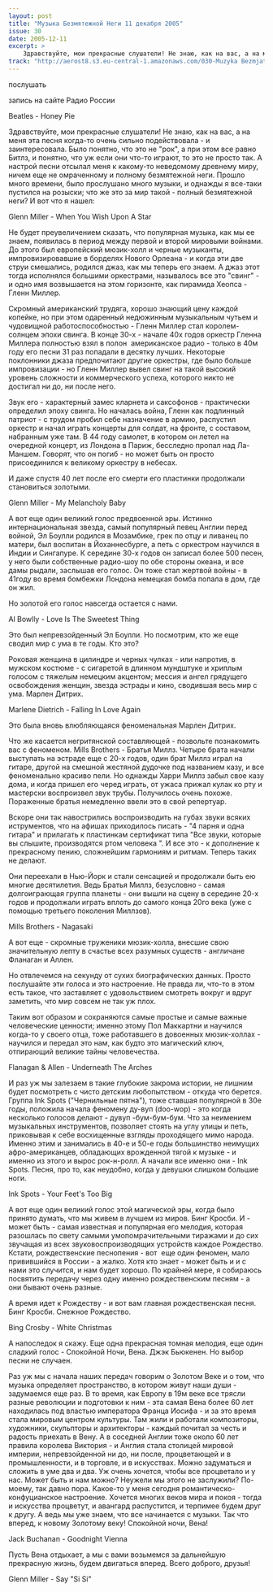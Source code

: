 ```yaml
---
layout: post
title: "Музыка Безмятежной Неги 11 декабря 2005"
issue: 30
date: 2005-12-11
excerpt: >
    Здравствуйте, мои прекрасные слушатели! Не знаю, как на вас, а на меня эта песня когда-то очень сильно подействовала - и заинтересовала. Было понятно, что это не "рок", а при этом все равно Битлз, и понятно, что уж если они что-то играют, то это не просто так. А настрой песни отсылал меня к какому-то неведомому древнему миру, ничем еще не омраченному и полному безмятежной неги. Прошло много времени, было прослушано много музыки, и однажды я все-таки пустился на розыски; что же это за мир такой - полный безмятежной неги? И вот что я нашел:
track: "http://aerost8.s3.eu-central-1.amazonaws.com/030-Muzyka Bezmjatezhnoj Negi.mp3"
---
```


послушать

запись на сайте Радио России

Beatles - Honey Pie

Здравствуйте, мои прекрасные слушатели! Не знаю, как на вас, а на меня эта песня когда-то очень сильно подействовала - и заинтересовала. Было понятно, что это не "рок", а при этом все равно Битлз, и понятно, что уж если они что-то играют, то это не просто так. А настрой песни отсылал меня к какому-то неведомому древнему миру, ничем еще не омраченному и полному безмятежной неги. Прошло много времени, было прослушано много музыки, и однажды я все-таки пустился на розыски; что же это за мир такой - полный безмятежной неги? И вот что я нашел:

Glenn Miller - When You Wish Upon A Star

Не будет преувеличением сказать, что популярная музыка, как мы ее знаем, появилась в период между первой и второй мировыми войнами. До этого был европейский мюзик-холл и черные музыканты, импровизировавшие в борделях Нового Орлеана - и когда эти две струи смешались, родился джаз, как мы теперь его знаем. А джаз этот тогда исполнялся большими оркестрами, называлось все это "свинг" - и одно имя возвышается на этом горизонте, как пирамида Хеопса - Гленн Миллер.

Скромный американский трудяга, хорошо знающий цену каждой копейке, но при этом одаренный недюжинным музыкальным чутьем и чудовищной работоспособностью - Гленн Миллер стал королем-солнцем эпохи свинга. В конце 30-х - начале 40х годов оркестр Гленна Миллера полностью взял в полон  американское радио - только в 40м году его песни 31 раз попадали в десятку лучших. Некоторые поклонники джаза предпочитают другие оркестры, где было больше импровизации - но Гленн Миллер вывел свинг на такой высокий уровень сложности и коммерческого успеха, которого никто не достигал ни до, ни после него.

Звук его - характерный замес кларнета и саксофонов - практически определил эпоху свинга. Но началась война, Гленн как подлинный патриот - с трудом пробил себе назначение в армию, распустил оркестр и начал играть концерты для солдат, на фронте, с составом, набранным уже там. В 44 году самолет, в котором он летел на очередной концерт, из Лондона в Париж, бесследно пропал над Ла-Маншем. Говорят, что он погиб - но может быть он просто присоединился к великому оркестру в небесах.

И даже спустя 40 лет после его смерти его пластинки продолжали становиться золотыми.

Glenn Miller - My Melancholy Baby

А вот еще один великий голос предвоенной эры. Истинно интернациональная звезда, самый популярный певец Англии перед войной, Эл Боулли родился в Мозамбике, грек по отцу и ливанец по матери, был воспитан в Йоханнесбурге, а петь с оркестром научился в Индии и Сингапуре. К середине 30-х годов он записал более 500 песен, у него были собственные радио-шоу по обе стороны океана, и все дамы рыдали, заслышав его голос. Он тоже стал жертвой войны - в 41году во время бомбежки Лондона немецкая бомба попала в дом, где он жил.

Но золотой его голос навсегда остается с нами.

Al Bowlly - Love Is The Sweetest Thing

Это был непревзойденный Эл Боулли. Но посмотрим, кто же еще сводил мир с ума в те годы. Кто это?

Роковая женщина в цилиндре и черных чулках - или напротив, в мужском костюме - с сигаретой в длинном мундштуке и хриплым голосом с тяжелым немецким акцентом; мессия и ангел грядущего освобождения женщин, звезда эстрады и кино, сводившая весь мир с ума. Марлен Дитрих.

Marlene Dietrich - Falling In Love Again

Это была вновь влюбляющаяся феноменальная Марлен Дитрих.

Что же касается негритянской составляющей - позвольте познакомить вас с феноменом. Mills Brothers - Братья Миллз. Четыре брата начали выступать на эстраде еще с 20-х годов, один брат Миллз играл на гитаре, другой на смешной жестяной дудочке под названием казу, и все феноменально красиво пели. Но однажды Харри Миллз забыл свое казу дома, и когда пришел его черед играть, от ужаса прижал кулак ко рту и мастерски воспроизвел звук трубы. Получилось очень похоже. Пораженные братья немедленно ввели это в свой репертуар.

Вскоре они так навострились воспроизводить на губах звуки всяких иструментов, что на афишах приходилось писать - "4 парня и одна гитара" и прилагать к пластинкам сертификат типа "Все звуки, которые вы слышите, производятся ртом человека ". И все это - к дополнение к прекрасному пению, сложнейшим гармониям и ритмам. Теперь таких не делают.

Они переехали в Нью-Йорк и стали сенсацией и продолжали быть ею многие десятилетия. Ведь Братья Миллз, безусловно - самая долгоиграющая группа планеты - они вышли на сцену в середине 20-х годов и продолжали играть вплоть до самого конца 20го века (уже с помощью третьего поколения Миллзов).

Mills Brothers - Nagasaki

А вот еще - скромные труженики мюзик-холла, внесшие свою значительную лепту в счастье всех разумных существ - англичане Фланаган и Аллен.

Но отвлечемся на секунду от сухих биографических данных. Просто послушайте эти голоса и это настроение. Не правда ли, что-то в этом есть такое, что заставляет с удовольствием смотреть вокруг и вдруг заметить, что мир совсем не так уж плох.

Таким вот образом и сохраняются самые простые и самые важные человеческие ценности; именно этому Пол Маккартни и научился когда-то у своего отца, тоже работавшего в довоенных мюзик-холлах - научился и передал это нам, как будто это магический ключ, отпирающий великие тайны человечества.

Flanagan & Allen - Underneath The Arches

И раз уж мы залезаем в такие глубокие закрома истории, не лишним будет посмотреть с чисто детским любопытством - откуда что берется. Группа Ink Spots ("Чернильные пятна"), тоже ставшая популярной в 30е годы, положила начала феномену ду-вуп (doo-wop) - это когда несколько голосов делают - дувуп -бум-бум-бум. Что за неимением музыкальных инструментов, позволяет стоять на углу улицы и петь, приковывая к себе восхищенные взгляды проходящего мимо народа. Именно этим и занимались в 40-е и 50-е годы большинство неимущих афро-американцев, обладающих врожденной тягой к музыке - и именно из этого и вырос рок-н-ролл. А начали все именно они - Ink Spots. Песня, про то, как неудобно, когда у девушки слишком большие ноги.

Ink Spots - Your Feet's Too Big

А вот еще один великий голос этой магической эры, когда было принято думать, что мы живем в лучшем из миров. Бинг Кросби. И - может быть - самая известная и популярная его мелодия, которая разошлась по свету самыми умопомрачительными тиражами и до сих звучащая из всех звуковоспроизводящих устройств каждое Рождество. Кстати, рождественские песнопения - вот  еще один феномен, мало привившийся в России - а жалко. Хотя кто знает - может быть и и с нами это случится, и нам будет хорошо. По крайней мере, я собираюсь посвятить передачу через одну именно рождественским песням - а они бывают очень разные.

А время идет к Рождеству - и вот вам главная рождественская песня. Бинг Кросби. Снежное Рождество.

Bing Crosby - White Christmas

А напоследок я скажу. Еще одна прекрасная томная мелодия, еще один сладкий голос - Спокойной Ночи, Вена. Джэк Бьюкенен. Но выбор песни не случаен.

Раз уж мы с начала наших передач говорим о Золотом Веке и о том, что музыка определяет пространство, в котором живут наши души - задумаемся еще раз. В то время, как Европу в 19м веке все трясли разные революции и подготовки к ним - эта самая Вена более 60 лет находилась под властью императора Франца Иосифа - и за это время стала мировым центром культуры. Там жили и работали композиторы, художники, скульпторы и архитекторы - каждый почитал за честь и радость приехать в Вену. А в соседней Англии тоже около 60 лет правила королева Виктория - и Англия стала столицей мировой империи, непревзойденной ни до, ни после, процветающей и в промышленности, и в торговле, и в искусствах. Можно задуматься и сложить в уме два и два. Уж очень хочется, чтобы все процветало и у нас. Может быть и нам можно? Неужели мы этого не заслужили? По-моему, так давно пора. Какое-то у меня сегодня романтическо-конфуцианское настроение. Хочется многих веков мира и покоя - тогда и искусства процветут, и авангард распустится, и терпимее будем друг к другу. А ведь мы уже знаем, что все начинается с музыки. Так что вперед, к новому Золотому веку! Спокойной ночи, Вена!

Jack Buchanan - Goodnight Vienna

Пусть Вена отдыхает, а мы с вами возьмемся за дальнейшую прекрасную жизнь, будем двигаться вперед. Всего доброго, друзья!

Glenn Miller - Say "Si Si"
